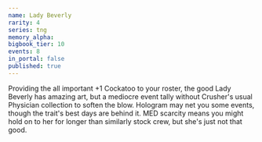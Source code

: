 ```yaml
---
name: Lady Beverly
rarity: 4
series: tng
memory_alpha:
bigbook_tier: 10
events: 8
in_portal: false
published: true
---
```


Providing the all important +1 Cockatoo to your roster, the good Lady Beverly has amazing art, but a mediocre event tally without Crusher's usual Physician collection to soften the blow. Hologram may net you some events, though the trait's best days are behind it. MED scarcity means you might hold on to her for longer than similarly stock crew, but she's just not that good.
